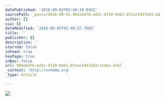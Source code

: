 ```yaml
---
datePublished: '2016-09-02T02:48:38.045Z'
sourcePath: _posts/2016-09-01-904a5d70-ed3c-4f20-9eb1-87cec5447e03.md
author: []
via: {}
dateModified: '2016-09-02T02:48:37.706Z'
title: ''
publisher: {}
description: ''
starred: false
inFeed: true
hasPage: true
inNav: false
url: 904a5d70-ed3c-4f20-9eb1-87cec5447e03/index.html
_context: 'http://schema.org'
_type: Article

---
```

![](https://the-grid-user-content.s3-us-west-2.amazonaws.com/5dd8943e-c40b-4647-8b6c-be0e23d12ff7.jpg)